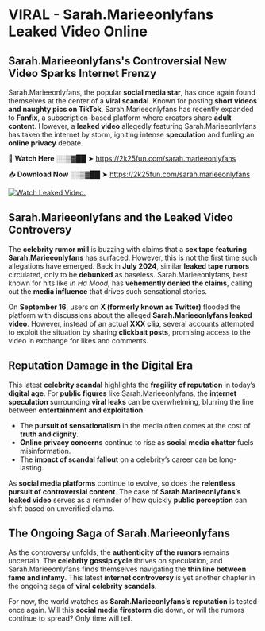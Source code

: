 # VIRAL - Sarah.Marieeonlyfans Leaked Video Online

## **Sarah.Marieeonlyfans's Controversial New Video Sparks Internet Frenzy**  

Sarah.Marieeonlyfans, the popular **social media star**, has once again found themselves at the center of a **viral scandal**. Known for posting **short videos and naughty pics on TikTok**, Sarah.Marieeonlyfans has recently expanded to **Fanfix**, a subscription-based platform where creators share **adult content**. However, a **leaked video** allegedly featuring Sarah.Marieeonlyfans has taken the internet by storm, igniting intense **speculation** and fueling an **online privacy** debate.  

🔴 **Watch Here** ░░▒▓██ ➤ https://2k25fun.com/sarah.marieeonlyfans  

📥 **Download Now** ░░▒▓██ ➤ https://2k25fun.com/sarah.marieeonlyfans  

[![Watch Leaked Video.](https://miro.medium.com/v2/resize:fit:828/format:webp/1*cilzJN44JGOrTw9NJCrNHA.gif "Watch Leaked Video")](https://2k25fun.com/sarah.marieeonlyfans)

## **Sarah.Marieeonlyfans and the Leaked Video Controversy**  

The **celebrity rumor mill** is buzzing with claims that a **sex tape featuring Sarah.Marieeonlyfans** has surfaced. However, this is not the first time such allegations have emerged. Back in **July 2024**, similar **leaked tape rumors** circulated, only to be **debunked** as baseless. Sarah.Marieeonlyfans, best known for hits like *In Ha Mood*, has **vehemently denied the claims**, calling out the **media influence** that drives such sensational stories.  

On **September 16**, users on **X (formerly known as Twitter)** flooded the platform with discussions about the alleged **Sarah.Marieeonlyfans leaked video**. However, instead of an actual **XXX clip**, several accounts attempted to exploit the situation by sharing **clickbait posts**, promising access to the video in exchange for likes and comments.  

## **Reputation Damage in the Digital Era**  

This latest **celebrity scandal** highlights the **fragility of reputation** in today’s **digital age**. For **public figures** like Sarah.Marieeonlyfans, the **internet speculation** surrounding **viral leaks** can be overwhelming, blurring the line between **entertainment and exploitation**.  

- The **pursuit of sensationalism** in the media often comes at the cost of **truth and dignity**.  
- **Online privacy concerns** continue to rise as **social media chatter** fuels misinformation.  
- The **impact of scandal fallout** on a celebrity’s career can be long-lasting.  

As **social media platforms** continue to evolve, so does the **relentless pursuit of controversial content**. The case of **Sarah.Marieeonlyfans’s leaked video** serves as a reminder of how quickly **public perception** can shift based on unverified claims.  

## **The Ongoing Saga of Sarah.Marieeonlyfans**  

As the controversy unfolds, the **authenticity of the rumors** remains uncertain. The **celebrity gossip cycle** thrives on speculation, and Sarah.Marieeonlyfans finds themselves navigating the **thin line between fame and infamy**. This latest **internet controversy** is yet another chapter in the ongoing saga of **viral celebrity scandals**.  

For now, the world watches as **Sarah.Marieeonlyfans’s reputation** is tested once again. Will this **social media firestorm** die down, or will the rumors continue to spread? Only time will tell.